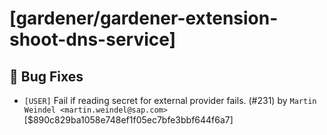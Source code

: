 # [gardener/gardener-extension-shoot-dns-service]

## 🐛 Bug Fixes

- `[USER]` Fail if reading secret for external provider fails. (#231) by `Martin Weindel <martin.weindel@sap.com>` [$890c829ba1058e748ef1f05ec7bfe3bbf644f6a7]